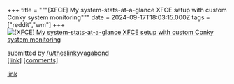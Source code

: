 +++
title = """[XFCE] My system-stats-at-a-glance XFCE setup with custom Conky system monitoring"""
date = 2024-09-17T18:03:15.000Z
tags = ["reddit","wm"]
+++
[![[XFCE] My system-stats-at-a-glance XFCE setup with custom Conky system monitoring](https://preview.redd.it/g2yvf6pusepd1.png?width=640&crop=smart&auto=webp&s=afa6fa66965f8ac278011e40d9c15595fadea3fe "[XFCE] My system-stats-at-a-glance XFCE setup with custom Conky system monitoring")](https://www.reddit.com/r/unixporn/comments/1fj6742/xfce_my_systemstatsataglance_xfce_setup_with/)

submitted by [/u/theslinkyvagabond](https://www.reddit.com/user/theslinkyvagabond)  
[\[link\]](https://i.redd.it/g2yvf6pusepd1.png) [\[comments\]](https://www.reddit.com/r/unixporn/comments/1fj6742/xfce_my_systemstatsataglance_xfce_setup_with/)

[link](https://www.reddit.com/r/unixporn/comments/1fj6742/xfce_my_systemstatsataglance_xfce_setup_with/)
